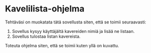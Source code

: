 # Kavelilista-ohjelma

Tehtäväsi on muokatata tätä sovellusta siten, että se toimii seuraavasti:

1. Sovellus kysyy käyttäjältä kavereiden nimiä ja lisää ne listaan.
2. Sovellus tulostaa listan kavereista.

Toteuta ohjelma siten, että se toimii kuten yllä on kuvattu.
